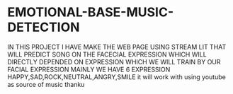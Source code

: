 # EMOTIONAL-BASE-MUSIC-DETECTION
IN THIS PROJECT I HAVE MAKE THE WEB PAGE USING STREAM LIT THAT WILL PREDICT SONG ON THE FACECIAL EXPRESSION
WHICH WILL  DIRECTLY DEPENDED ON EXPRESSION WHICH WE WILL TRAIN BY OUR FACIAL EXPRESSION MAINLY WE HAVE 6 EXPRESSION
HAPPY,SAD,ROCK,NEUTRAL,ANGRY,SMILE it will work with using youtube as source of music thanku
